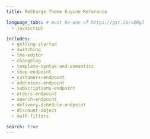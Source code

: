 ```yaml
---
title: ReCharge Theme Engine Reference

language_tabs: # must be one of https://git.io/vQNgJ
  - javascript

includes:
  - getting-started
  - switching
  - the-editor
  - changelog
  - template-syntax-and-semantics
  - shop-endpoint
  - customers-endpoint
  - addresses-endpoint
  - subscriptions-endpoint
  - orders-endpoint
  - search-endpoint
  - delivery-schedule-endpoint
  - discount-object
  - math-filters

search: true
---
```

